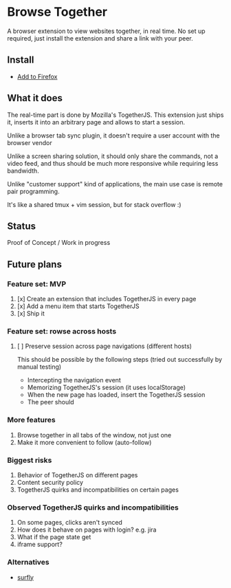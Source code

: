 # Browse Together

A browser extension to view websites together, in real time. No set up
required, just install the extension and share a link with your peer.

## Install

* [Add to Firefox](https://addons.mozilla.org/en-US/firefox/addon/browse-together/)

## What it does

The real-time part is done by Mozilla's TogetherJS. This extension just ships it, inserts it into an arbitrary page and allows to start a session.

Unlike a browser tab sync plugin, it doesn't require a user account with
the browser vendor

Unlike a screen sharing solution, it should only share the commands, not
a video feed, and thus should be much more responsive while requiring
less bandwidth.

Unlike "customer support" kind of applications, the main use case is remote pair programming.

It's like a shared tmux + vim session, but for stack overflow :)

## Status

Proof of Concept / Work in progress

## Future plans

### Feature set: MVP

1)  [x] Create an extension that includes TogetherJS in every page
1)  [x] Add a menu item that starts TogetherJS
1)  [x] Ship it

### Feature set: rowse across hosts

1)  [ ] Preserve session across page navigations (different hosts)

    This should be possible by the following steps (tried out successfully by manual testing)
    * Intercepting the navigation event
    * Memorizing TogetherJS's session (it uses localStorage)
    * When the new page has loaded, insert the TogetherJS session
    * The peer should

### More features

1)  Browse together in all tabs of the window, not just one
1)  Make it more convenient to follow (auto-follow)

### Biggest risks

1) Behavior of TogetherJS on different pages
1) Content security policy
1) TogetherJS quirks and incompatibilities on certain pages

### Observed TogetherJS quirks and incompatibilities

1) On some pages, clicks aren't synced
1) How does it behave on pages with login? e.g. jira
1) What if the page state get
1) iframe support?


### Alternatives

* [surfly](https://www.surfly.com/)
